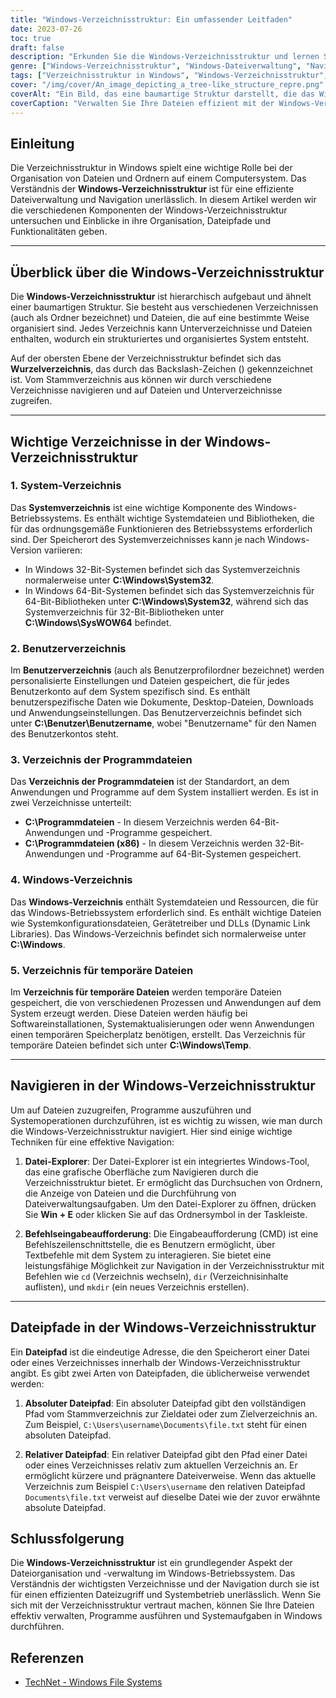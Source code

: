 ```yaml
---
title: "Windows-Verzeichnisstruktur: Ein umfassender Leitfaden"
date: 2023-07-26
toc: true
draft: false
description: "Erkunden Sie die Windows-Verzeichnisstruktur und lernen Sie, wie Sie Dateien effizient verwalten und durch das hierarchische System navigieren können."
genre: ["Windows-Verzeichnisstruktur", "Windows-Dateiverwaltung", "Navigieren in Verzeichnissen", "Organisation von Dateien", "Windows-Dateipfade", "Windows-Systemordner", "Benutzerverzeichnis", "Verzeichnis Program Files", "Windows-Stammverzeichnis", "Verzeichnis der temporären Dateien"]
tags: ["Verzeichnisstruktur in Windows", "Windows-Verzeichnisstruktur", "Dateiverwaltung", "Dateiorganisation", "Dateipfade", "Hauptverzeichnis", "Systemverzeichnis", "Benutzerverzeichnis", "Programmdateiverzeichnis", "Windows-Verzeichnisnavigation", "Datei-Suchmaschine", "Eingabeaufforderung", "absoluter Dateipfad", "relativer Dateipfad", "Windows-Dateisystem", "Windows-Dateiverwaltung", "Dateizugriff", "Betrieb des Systems", "Datei-Suchmaschine", "Windows-Befehle", "Windows-Dateipfade", "effizientes Dateimanagement", "Fensterorganisation", "Verzeichnis für temporäre Dateien", "Windows-Dateistruktur", "Windows-Betriebssystem", "Windows-Benutzerprofilordner", "Systemdateien", "Windows-Systemressourcen"]
cover: "/img/cover/An_image_depicting_a_tree-like_structure_repre.png"
coverAlt: "Ein Bild, das eine baumartige Struktur darstellt, die das Windows-Verzeichnissystem repräsentiert."
coverCaption: "Verwalten Sie Ihre Dateien effizient mit der Windows-Verzeichnisstruktur."
---
```


## Einleitung

Die Verzeichnisstruktur in Windows spielt eine wichtige Rolle bei der Organisation von Dateien und Ordnern auf einem Computersystem. Das Verständnis der **Windows-Verzeichnisstruktur** ist für eine effiziente Dateiverwaltung und Navigation unerlässlich. In diesem Artikel werden wir die verschiedenen Komponenten der Windows-Verzeichnisstruktur untersuchen und Einblicke in ihre Organisation, Dateipfade und Funktionalitäten geben.

______

## Überblick über die Windows-Verzeichnisstruktur

Die **Windows-Verzeichnisstruktur** ist hierarchisch aufgebaut und ähnelt einer baumartigen Struktur. Sie besteht aus verschiedenen Verzeichnissen (auch als Ordner bezeichnet) und Dateien, die auf eine bestimmte Weise organisiert sind. Jedes Verzeichnis kann Unterverzeichnisse und Dateien enthalten, wodurch ein strukturiertes und organisiertes System entsteht.

Auf der obersten Ebene der Verzeichnisstruktur befindet sich das **Wurzelverzeichnis**, das durch das Backslash-Zeichen (\) gekennzeichnet ist. Vom Stammverzeichnis aus können wir durch verschiedene Verzeichnisse navigieren und auf Dateien und Unterverzeichnisse zugreifen.

______

## Wichtige Verzeichnisse in der Windows-Verzeichnisstruktur

### 1. System-Verzeichnis

Das **Systemverzeichnis** ist eine wichtige Komponente des Windows-Betriebssystems. Es enthält wichtige Systemdateien und Bibliotheken, die für das ordnungsgemäße Funktionieren des Betriebssystems erforderlich sind. Der Speicherort des Systemverzeichnisses kann je nach Windows-Version variieren:

- In Windows 32-Bit-Systemen befindet sich das Systemverzeichnis normalerweise unter **C:\Windows\System32**.
- In Windows 64-Bit-Systemen befindet sich das Systemverzeichnis für 64-Bit-Bibliotheken unter **C:\Windows\System32**, während sich das Systemverzeichnis für 32-Bit-Bibliotheken unter **C:\Windows\SysWOW64** befindet.

### 2. Benutzerverzeichnis

Im **Benutzerverzeichnis** (auch als Benutzerprofilordner bezeichnet) werden personalisierte Einstellungen und Dateien gespeichert, die für jedes Benutzerkonto auf dem System spezifisch sind. Es enthält benutzerspezifische Daten wie Dokumente, Desktop-Dateien, Downloads und Anwendungseinstellungen. Das Benutzerverzeichnis befindet sich unter **C:\Benutzer\Benutzername**, wobei "Benutzername" für den Namen des Benutzerkontos steht.

### 3. Verzeichnis der Programmdateien

Das **Verzeichnis der Programmdateien** ist der Standardort, an dem Anwendungen und Programme auf dem System installiert werden. Es ist in zwei Verzeichnisse unterteilt:

- **C:\Programmdateien** - In diesem Verzeichnis werden 64-Bit-Anwendungen und -Programme gespeichert.
- **C:\Programmdateien (x86)** - In diesem Verzeichnis werden 32-Bit-Anwendungen und -Programme auf 64-Bit-Systemen gespeichert.

### 4. Windows-Verzeichnis

Das **Windows-Verzeichnis** enthält Systemdateien und Ressourcen, die für das Windows-Betriebssystem erforderlich sind. Es enthält wichtige Dateien wie Systemkonfigurationsdateien, Gerätetreiber und DLLs (Dynamic Link Libraries). Das Windows-Verzeichnis befindet sich normalerweise unter **C:\Windows**.

### 5. Verzeichnis für temporäre Dateien

Im **Verzeichnis für temporäre Dateien** werden temporäre Dateien gespeichert, die von verschiedenen Prozessen und Anwendungen auf dem System erzeugt werden. Diese Dateien werden häufig bei Softwareinstallationen, Systemaktualisierungen oder wenn Anwendungen einen temporären Speicherplatz benötigen, erstellt. Das Verzeichnis für temporäre Dateien befindet sich unter **C:\Windows\Temp**.


______
## Navigieren in der Windows-Verzeichnisstruktur

Um auf Dateien zuzugreifen, Programme auszuführen und Systemoperationen durchzuführen, ist es wichtig zu wissen, wie man durch die Windows-Verzeichnisstruktur navigiert. Hier sind einige wichtige Techniken für eine effektive Navigation:

1. **Datei-Explorer**: Der Datei-Explorer ist ein integriertes Windows-Tool, das eine grafische Oberfläche zum Navigieren durch die Verzeichnisstruktur bietet. Er ermöglicht das Durchsuchen von Ordnern, die Anzeige von Dateien und die Durchführung von Dateiverwaltungsaufgaben. Um den Datei-Explorer zu öffnen, drücken Sie **Win + E** oder klicken Sie auf das Ordnersymbol in der Taskleiste.

2. **Befehlseingabeaufforderung**: Die Eingabeaufforderung (CMD) ist eine Befehlszeilenschnittstelle, die es Benutzern ermöglicht, über Textbefehle mit dem System zu interagieren. Sie bietet eine leistungsfähige Möglichkeit zur Navigation in der Verzeichnisstruktur mit Befehlen wie `cd` (Verzeichnis wechseln), `dir` (Verzeichnisinhalte auflisten), und `mkdir` (ein neues Verzeichnis erstellen).


______

## Dateipfade in der Windows-Verzeichnisstruktur

Ein **Dateipfad** ist die eindeutige Adresse, die den Speicherort einer Datei oder eines Verzeichnisses innerhalb der Windows-Verzeichnisstruktur angibt. Es gibt zwei Arten von Dateipfaden, die üblicherweise verwendet werden:

1. **Absoluter Dateipfad**: Ein absoluter Dateipfad gibt den vollständigen Pfad vom Stammverzeichnis zur Zieldatei oder zum Zielverzeichnis an. Zum Beispiel, `C:\Users\username\Documents\file.txt` steht für einen absoluten Dateipfad.

2. **Relativer Dateipfad**: Ein relativer Dateipfad gibt den Pfad einer Datei oder eines Verzeichnisses relativ zum aktuellen Verzeichnis an. Er ermöglicht kürzere und prägnantere Dateiverweise. Wenn das aktuelle Verzeichnis zum Beispiel `C:\Users\username` den relativen Dateipfad `Documents\file.txt` verweist auf dieselbe Datei wie der zuvor erwähnte absolute Dateipfad.

## Schlussfolgerung

Die **Windows-Verzeichnisstruktur** ist ein grundlegender Aspekt der Dateiorganisation und -verwaltung im Windows-Betriebssystem. Das Verständnis der wichtigsten Verzeichnisse und der Navigation durch sie ist für einen effizienten Dateizugriff und Systembetrieb unerlässlich. Wenn Sie sich mit der Verzeichnisstruktur vertraut machen, können Sie Ihre Dateien effektiv verwalten, Programme ausführen und Systemaufgaben in Windows durchführen.


## Referenzen
- [TechNet - Windows File Systems](https://social.technet.microsoft.com/wiki/contents/articles/5375.windows-file-systems.aspx)